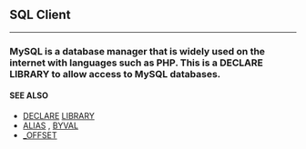 ## SQL Client
---

### MySQL is a database manager that is widely used on the internet with languages such as PHP. This is a DECLARE LIBRARY to allow access to MySQL databases.

#### SEE ALSO
* [DECLARE](./DECLARE.md) [LIBRARY](./LIBRARY.md)
* [ALIAS](./ALIAS.md) , [BYVAL](./BYVAL.md)
* [_OFFSET](./_OFFSET.md)
